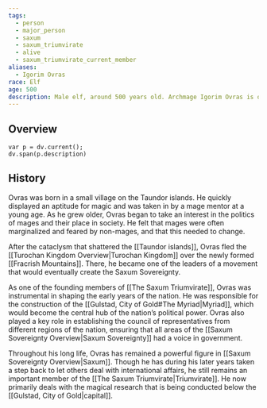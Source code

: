 ```yaml
---
tags:
  - person
  - major_person
  - saxum
  - saxum_triumvirate
  - alive
  - saxum_triumvirate_current_member
aliases:
  - Igorim Ovras
race: Elf
age: 500
description: Male elf, around 500 years old. Archmage Igorim Ovras is one of the original founders of [[The Saxum Triumvirate]], and is regarded as one of the most powerful mages in the history of the [[Saxum Sovereignty Overview|Saxum Sovereignty]]. As one of the founding members of the [[The Saxum Triumvirate]], Ovras was instrumental in shaping the early years of the nation. He now oversees a lot of the magical research that is being conducted at the bottom of the [[Gulstad, City of Gold#The Myriad|Myriad]].
---
```

## Overview
```dataviewjs
var p = dv.current();
dv.span(p.description)
```
## History
Ovras was born in a small village on the Taundor islands. He quickly displayed an aptitude for magic and was taken in by a mage mentor at a young age. As he grew older, Ovras began to take an interest in the politics of mages and their place in society. He felt that mages were often marginalized and feared by non-mages, and that this needed to change.

After the cataclysm that shattered the [[Taundor islands]], Ovras fled the [[Turochan Kingdom Overview|Turochan Kingdom]] over the newly formed [[Fracrish Mountains]]. There, he became one of the leaders of a movement that would eventually create the Saxum Sovereignty.

As one of the founding members of [[The Saxum Triumvirate]], Ovras was instrumental in shaping the early years of the nation. He was responsible for the construction of the [[Gulstad, City of Gold#The Myriad|Myriad]], which would become the central hub of the nation’s political power. Ovras also played a key role in establishing the council of representatives from different regions of the nation, ensuring that all areas of the [[Saxum Sovereignty Overview|Saxum Sovereignty]] had a voice in government.

Throughout his long life, Ovras has remained a powerful figure in [[Saxum Sovereignty Overview|Saxum]]. Though he has during his later years taken a step back to let others deal with international affairs, he still remains an important member of the [[The Saxum Triumvirate|Triumvirate]]. He now primarily deals with the magical research that is being conducted below the [[Gulstad, City of Gold|capital]].